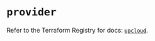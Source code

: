 # `provider`

Refer to the Terraform Registry for docs: [`upcloud`](https://registry.terraform.io/providers/upcloudltd/upcloud/5.20.2/docs).
